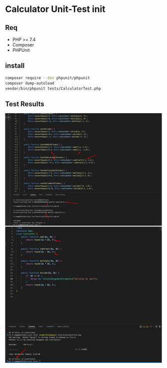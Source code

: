 # Calculator Unit-Test init

## Req

- PHP >= 7.4
- Composer
- PHPUnit 

## install 

```bash
composer require --dev phpunit/phpunit
composer dump-autoload
vendor/bin/phpunit tests/CalculatorTest.php
```

## Test Results

![Failure with Floats](images/failure_with_floats.png)
![Syntactic fix for floats issue](images/Screenshot_1.png)